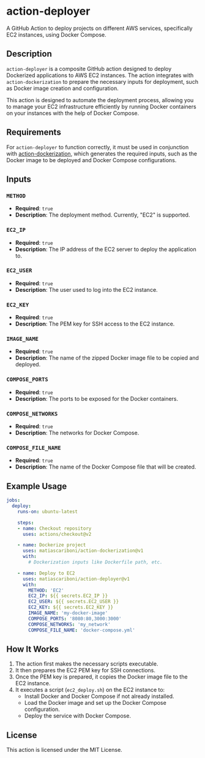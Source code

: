 # action-deployer
A GitHub Action to deploy projects on different AWS services, specifically EC2 instances, using Docker Compose.

## Description

`action-deployer` is a composite GitHub action designed to deploy Dockerized applications to AWS EC2 instances. The action integrates with `action-dockerization` to prepare the necessary inputs for deployment, such as Docker image creation and configuration.

This action is designed to automate the deployment process, allowing you to manage your EC2 infrastructure efficiently by running Docker containers on your instances with the help of Docker Compose.

## Requirements

For `action-deployer` to function correctly, it must be used in conjunction with [action-dockerization](https://github.com/matiascariboni/action-dockerization), which generates the required inputs, such as the Docker image to be deployed and Docker Compose configurations.

## Inputs

### `METHOD`
- **Required**: `true`
- **Description**: The deployment method. Currently, "EC2" is supported.

### `EC2_IP`
- **Required**: `true`
- **Description**: The IP address of the EC2 server to deploy the application to.

### `EC2_USER`
- **Required**: `true`
- **Description**: The user used to log into the EC2 instance.

### `EC2_KEY`
- **Required**: `true`
- **Description**: The PEM key for SSH access to the EC2 instance.

### `IMAGE_NAME`
- **Required**: `true`
- **Description**: The name of the zipped Docker image file to be copied and deployed.

### `COMPOSE_PORTS`
- **Required**: `true`
- **Description**: The ports to be exposed for the Docker containers.

### `COMPOSE_NETWORKS`
- **Required**: `true`
- **Description**: The networks for Docker Compose.

### `COMPOSE_FILE_NAME`
- **Required**: `true`
- **Description**: The name of the Docker Compose file that will be created.

## Example Usage

```yaml
jobs:
  deploy:
    runs-on: ubuntu-latest

    steps:
    - name: Checkout repository
      uses: actions/checkout@v2

    - name: Dockerize project
      uses: matiascariboni/action-dockerization@v1
      with:
        # Dockerization inputs like Dockerfile path, etc.

    - name: Deploy to EC2
      uses: matiascariboni/action-deployer@v1
      with:
        METHOD: 'EC2'
        EC2_IP: ${{ secrets.EC2_IP }}
        EC2_USER: ${{ secrets.EC2_USER }}
        EC2_KEY: ${{ secrets.EC2_KEY }}
        IMAGE_NAME: 'my-docker-image'
        COMPOSE_PORTS: '8080:80,3000:3000'
        COMPOSE_NETWORKS: 'my_network'
        COMPOSE_FILE_NAME: 'docker-compose.yml'
```

## How It Works

1. The action first makes the necessary scripts executable.
2. It then prepares the EC2 PEM key for SSH connections.
3. Once the PEM key is prepared, it copies the Docker image file to the EC2 instance.
4. It executes a script (`ec2_deploy.sh`) on the EC2 instance to:
   - Install Docker and Docker Compose if not already installed.
   - Load the Docker image and set up the Docker Compose configuration.
   - Deploy the service with Docker Compose.

## License

This action is licensed under the MIT License.